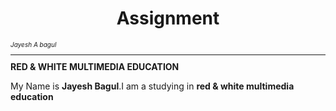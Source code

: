 <html>

  <head>
  </head>
<body>

 <h1 align="center">Assignment</h1>
 <i style="font-size:10px">Jayesh A bagul<hr></hr></i>
 <b>RED & WHITE MULTIMEDIA EDUCATION</b>
 <p>My Name is <b>Jayesh Bagul</b>.I am a studying in <strong>red & white multimedia education</strong></p>


</body>
</html>
